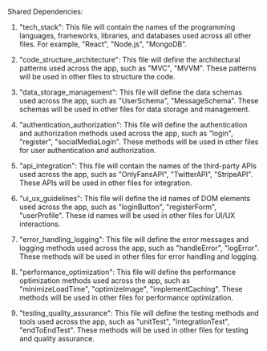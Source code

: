 Shared Dependencies:

1. "tech_stack": This file will contain the names of the programming languages, frameworks, libraries, and databases used across all other files. For example, "React", "Node.js", "MongoDB".

2. "code_structure_architecture": This file will define the architectural patterns used across the app, such as "MVC", "MVVM". These patterns will be used in other files to structure the code.

3. "data_storage_management": This file will define the data schemas used across the app, such as "UserSchema", "MessageSchema". These schemas will be used in other files for data storage and management.

4. "authentication_authorization": This file will define the authentication and authorization methods used across the app, such as "login", "register", "socialMediaLogin". These methods will be used in other files for user authentication and authorization.

5. "api_integration": This file will contain the names of the third-party APIs used across the app, such as "OnlyFansAPI", "TwitterAPI", "StripeAPI". These APIs will be used in other files for integration.

6. "ui_ux_guidelines": This file will define the id names of DOM elements used across the app, such as "loginButton", "registerForm", "userProfile". These id names will be used in other files for UI/UX interactions.

7. "error_handling_logging": This file will define the error messages and logging methods used across the app, such as "handleError", "logError". These methods will be used in other files for error handling and logging.

8. "performance_optimization": This file will define the performance optimization methods used across the app, such as "minimizeLoadTime", "optimizeImage", "implementCaching". These methods will be used in other files for performance optimization.

9. "testing_quality_assurance": This file will define the testing methods and tools used across the app, such as "unitTest", "integrationTest", "endToEndTest". These methods will be used in other files for testing and quality assurance.